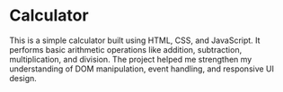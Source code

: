 # Calculator
This is a simple calculator built using HTML, CSS, and JavaScript. It performs basic arithmetic operations like addition, subtraction, multiplication, and division. The project helped me strengthen my understanding of DOM manipulation, event handling, and responsive UI design.

